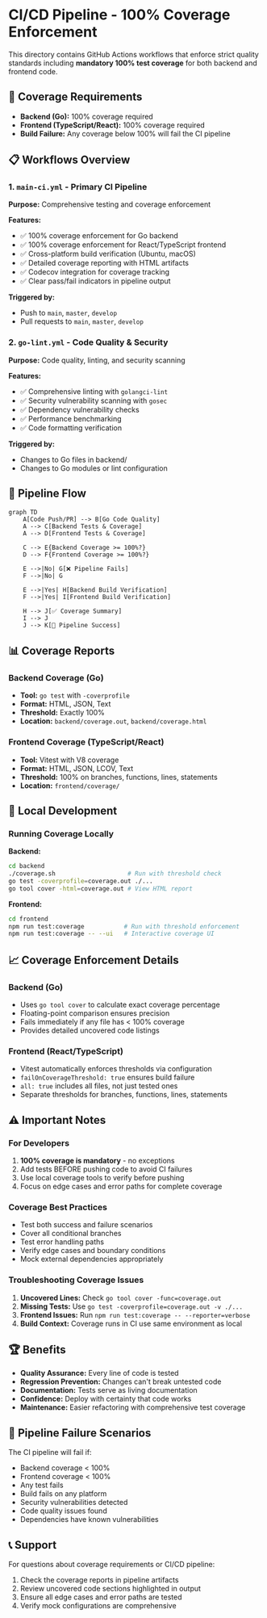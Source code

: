 # CI/CD Pipeline - 100% Coverage Enforcement

This directory contains GitHub Actions workflows that enforce strict quality standards including **mandatory 100% test coverage** for both backend and frontend code.

## 🎯 Coverage Requirements

- **Backend (Go):** 100% coverage required
- **Frontend (TypeScript/React):** 100% coverage required
- **Build Failure:** Any coverage below 100% will fail the CI pipeline

## 📋 Workflows Overview

### 1. `main-ci.yml` - Primary CI Pipeline
**Purpose:** Comprehensive testing and coverage enforcement

**Features:**
- ✅ 100% coverage enforcement for Go backend
- ✅ 100% coverage enforcement for React/TypeScript frontend
- ✅ Cross-platform build verification (Ubuntu, macOS)
- ✅ Detailed coverage reporting with HTML artifacts
- ✅ Codecov integration for coverage tracking
- ✅ Clear pass/fail indicators in pipeline output

**Triggered by:**
- Push to `main`, `master`, `develop`
- Pull requests to `main`, `master`, `develop`

### 2. `go-lint.yml` - Code Quality & Security
**Purpose:** Code quality, linting, and security scanning

**Features:**
- ✅ Comprehensive linting with `golangci-lint`
- ✅ Security vulnerability scanning with `gosec`
- ✅ Dependency vulnerability checks
- ✅ Performance benchmarking
- ✅ Code formatting verification

**Triggered by:**
- Changes to Go files in backend/
- Changes to Go modules or lint configuration

## 🚀 Pipeline Flow

```mermaid
graph TD
    A[Code Push/PR] --> B[Go Code Quality]
    A --> C[Backend Tests & Coverage]
    A --> D[Frontend Tests & Coverage]
    
    C --> E{Backend Coverage >= 100%?}
    D --> F{Frontend Coverage >= 100%?}
    
    E -->|No| G[❌ Pipeline Fails]
    F -->|No| G
    
    E -->|Yes| H[Backend Build Verification]
    F -->|Yes| I[Frontend Build Verification]
    
    H --> J[✅ Coverage Summary]
    I --> J
    J --> K[🎉 Pipeline Success]
```

## 📊 Coverage Reports

### Backend Coverage (Go)
- **Tool:** `go test` with `-coverprofile`
- **Format:** HTML, JSON, Text
- **Threshold:** Exactly 100%
- **Location:** `backend/coverage.out`, `backend/coverage.html`

### Frontend Coverage (TypeScript/React)
- **Tool:** Vitest with V8 coverage
- **Format:** HTML, JSON, LCOV, Text  
- **Threshold:** 100% on branches, functions, lines, statements
- **Location:** `frontend/coverage/`

## 🔧 Local Development

### Running Coverage Locally

**Backend:**
```bash
cd backend
./coverage.sh                    # Run with threshold check
go test -coverprofile=coverage.out ./...
go tool cover -html=coverage.out # View HTML report
```

**Frontend:**
```bash
cd frontend
npm run test:coverage           # Run with threshold enforcement
npm run test:coverage -- --ui   # Interactive coverage UI
```

## 📈 Coverage Enforcement Details

### Backend (Go)
- Uses `go tool cover` to calculate exact coverage percentage
- Floating-point comparison ensures precision
- Fails immediately if any file has < 100% coverage
- Provides detailed uncovered code listings

### Frontend (React/TypeScript)
- Vitest automatically enforces thresholds via configuration
- `failOnCoverageThreshold: true` ensures build failure
- `all: true` includes all files, not just tested ones
- Separate thresholds for branches, functions, lines, statements

## ⚠️ Important Notes

### For Developers
1. **100% coverage is mandatory** - no exceptions
2. Add tests BEFORE pushing code to avoid CI failures
3. Use local coverage tools to verify before pushing
4. Focus on edge cases and error paths for complete coverage

### Coverage Best Practices
- Test both success and failure scenarios
- Cover all conditional branches
- Test error handling paths
- Verify edge cases and boundary conditions
- Mock external dependencies appropriately

### Troubleshooting Coverage Issues
1. **Uncovered Lines:** Check `go tool cover -func=coverage.out`
2. **Missing Tests:** Use `go test -coverprofile=coverage.out -v ./...`
3. **Frontend Issues:** Run `npm run test:coverage -- --reporter=verbose`
4. **Build Context:** Coverage runs in CI use same environment as local

## 🏆 Benefits

- **Quality Assurance:** Every line of code is tested
- **Regression Prevention:** Changes can't break untested code
- **Documentation:** Tests serve as living documentation
- **Confidence:** Deploy with certainty that code works
- **Maintenance:** Easier refactoring with comprehensive test coverage

## 🚨 Pipeline Failure Scenarios

The CI pipeline will fail if:
- Backend coverage < 100%
- Frontend coverage < 100%
- Any test fails
- Build fails on any platform
- Security vulnerabilities detected
- Code quality issues found
- Dependencies have known vulnerabilities

## 📞 Support

For questions about coverage requirements or CI/CD pipeline:
1. Check the coverage reports in pipeline artifacts
2. Review uncovered code sections highlighted in output
3. Ensure all edge cases and error paths are tested
4. Verify mock configurations are comprehensive